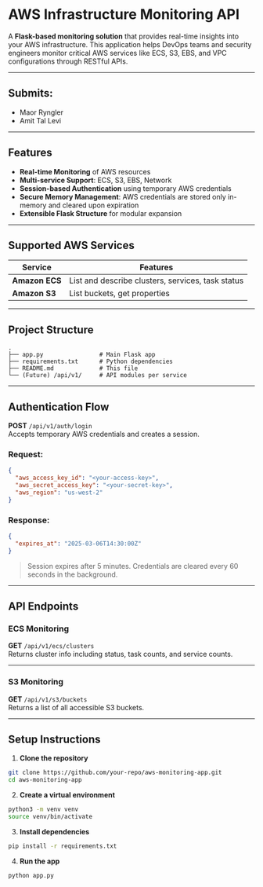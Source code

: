 
# AWS Infrastructure Monitoring API

A **Flask-based monitoring solution** that provides real-time insights into your AWS infrastructure. This application helps DevOps teams and security engineers monitor critical AWS services like ECS, S3, EBS, and VPC configurations through RESTful APIs.

---

## Submits:
- Maor Ryngler
- Amit Tal Levi

---
  
##  Features

- **Real-time Monitoring** of AWS resources
- **Multi-service Support**: ECS, S3, EBS, Network
- **Session-based Authentication** using temporary AWS credentials
- **Secure Memory Management**: AWS credentials are stored only in-memory and cleared upon expiration
- **Extensible Flask Structure** for modular expansion

---

##  Supported AWS Services

| Service | Features |
|--------|----------|
| **Amazon ECS** | List and describe clusters, services, task status |
| **Amazon S3** | List buckets, get properties |

---

##  Project Structure

```
.
├── app.py                # Main Flask app
├── requirements.txt      # Python dependencies
├── README.md             # This file
└── (Future) /api/v1/     # API modules per service
```

---

##  Authentication Flow

**POST** `/api/v1/auth/login`  
Accepts temporary AWS credentials and creates a session.

### Request:
```json
{
  "aws_access_key_id": "<your-access-key>",
  "aws_secret_access_key": "<your-secret-key>",
  "aws_region": "us-west-2"
}
```

### Response:
```json
{
  "expires_at": "2025-03-06T14:30:00Z"
}
```

>  Session expires after 5 minutes. Credentials are cleared every 60 seconds in the background.

---

##  API Endpoints

###  ECS Monitoring

**GET** `/api/v1/ecs/clusters`  
Returns cluster info including status, task counts, and service counts.

---

###  S3 Monitoring

**GET** `/api/v1/s3/buckets`  
Returns a list of all accessible S3 buckets.

---

##  Setup Instructions

1. **Clone the repository**
```bash
git clone https://github.com/your-repo/aws-monitoring-app.git
cd aws-monitoring-app
```

2. **Create a virtual environment**
```bash
python3 -m venv venv
source venv/bin/activate
```

3. **Install dependencies**
```bash
pip install -r requirements.txt
```

4. **Run the app**
```bash
python app.py
```


